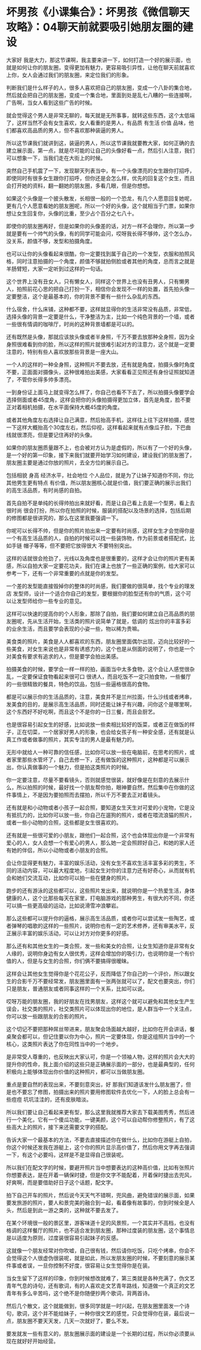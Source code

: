 # 坏男孩《小课集合》：坏男孩《微信聊天攻略》：04聊天前就要吸引她朋友圈的建设

大家好 我是大力，那这节课啊，我主要来讲一下，如何打造一个好的展示面，也就是如何让你的朋友圈，变得更加有魅力，更容易吸引异性，让他在聊天前就喜欢上你，女人会通过我们的朋友圈，来定位我们的形象。

判断我们是什么样子的人，很多人喜欢把自己的朋友圈，变成一个八卦的集合地，然后就会把自己的朋友圈，变成一个集合地，里面到处是乱七八糟的一些连接啊，广告啊，当女人看到这些广告的时候。

就会觉得这个男人是非常无聊的，每天就是无所事事，就转这些东西，这个太低端了，这样当然不会有女生喜欢，女人看重的是男人，有品质 有生活 价值 品味，他们都喜欢高品质的男人，但不喜欢那种装逼的男人。

所以这节课我们就讲到这，装逼的男人，所以这节课我就要教大家，如何正确的去建立展示面，第一点，就是尽可能的让自己的头像好看一点，然后引人注意，我们可以想象一下，当我们走在大街上的时候。

突然自己手机震了一下，发现聊天列表当中，有一个头像漂亮的女生跟你打招呼，即使同时有很多女生跟你打招呼，但你还是会怎么样，优先的回复这个女生，而且会打开她的资料，翻一翻她的朋友圈，多看几眼，但是你想想。

如果这个头像是一个披头散发，长相很一般的一个恐龙，有几个人愿意回复她呢，更有几个人愿意看她的朋友圈呢，所以一个好的头像，这个就相当于门票，如果你想让女生回复你，头像的比重，至少占个百分之七八十。

即使你的朋友圈再好，但是如果你的头像差的话，对方一样不会理你，所以第一步就是要有一个帅气的头像，有的同学可能会问，哎呀我长得不够帅，这个怎么办，没关系，颜值不够，发型和拍摄角度。

也可以让你的头像看起来很酷，你一定要找到属于自己的一个发型，衣服和拍照风格，同时注意拍摄的一个角度，颜值不够就拍侧脸或者其他的角度，总而言之就是羊肠臂短，大家一定听到过这样的一句话。

这个世界上没有丑女人，只有懒女人，同样这个世界上也没有丑男人，只有懒男人，拍照前花心思的把自己打扮一下，相信你会发现不一样的处置，首先拍头像一定要整洁，这个是最基本的，你的背景不要有一些什么杂乱的东西。

什么宿舍，什么床铺，这种都不要，这样就显得你的生活非常没有品质，非常低，选择头像的背景一定要是什么，干净整洁为主，比如一个纯色背景的一个墙，或者一些很有情调的咖啡厅，时尚的这种背景墙都是可以的。

还有既然是头像，那就应该放头像或者半身照，千万不要去放那种全身照，因为全身照很难看到你的脸，所以这样的照片就很难引起对方的注意力，这个就是一定要注意的，特别有些人喜欢放那些背景是一座大山。

一个人的这样的一种全身照，这种照片不要去放，还有就是角度，拍摄头像时角度不要，正面面对摄像头，这种很难拍出美感，大家看看正见照还有身份证照就知道了，不管你长得多帅多漂亮。

一到身份证上面马上就变得怎么样了，你自己也看不下去了，所以拍摄头像要学会选择侧面或者45度角，这样会把你的头像拍摄得更加立体，首先是角度，脸不要正对着相机拍摄，在水平面保持大概45度的角度。

或者其他角度左右选择让自己满意，然后抬高手机，这样往上往下这样拍摄，感觉一下这样大概抬高个30度左右，然后仰视，这样看起来就有点像瓜子脸，下巴曲线就很漂亮，但是要记住再好的头像。

如果你的朋友圈质量跟不上，也会被对方认为是虚假的，所以有了一个好的头像，是一个好的第一印象，接下来我们就要开始学习如何建设，建设我们的朋友圈了，朋友圈主要是通过你放的照片，去全方位的展示自己。

包括相貌 身高 经济水平，社会地位 个人品位，就是为了让妹子知道你不同，你比其他男生更有特点 有价值，所以朋友圈核心就是价值，我们要正确的展示出我们的高生活品质，有时尚感的自拍。

首先自拍不是单纯的长得帅拍出来就好看，而是让自己看上去是一个型男，看上去很时尚 很会打扮，所以你在拍照的时候，服装的搭配以及场景的选择，包括后期的修图都是很讲究的，那么在这里我要强调一下。

你呢可以长得不帅，但是你的照片拍出来一定要有时尚感，这样女生才会觉得你是一个有高生活品质的人，自拍的时候可以找一些装饰物，作为前景或者搭配式，比如手链 帽子等等，但不要把它放得很大 不要特别突出。

这样的话就很会抢劲了，光线以及角度也是很重要的，这样才会让你的照片更有美感，所以自拍大家一定要花功夫，我们在课上也放了一些正确的案例，给大家可以参考一下，还有一个非常重要的点就是你的发型。

一个差的发型能直接毁掉你的整体的时尚感，我们要做的很简单，找个专业的理发店 发型师，设计一个适合你自己的发型，要根据你的脸型还有你的气质，这个可以让发型师给你一些专业的意见。

这样可以快速的提高你的个人形象，那除了自拍，我们要如何建立自己高品质的朋友圈呢，先从生活开始，生活类的照片说简单了就是，低调的 炫出你的丰富多彩的业余生活，而且要学会表现的小姿一些，物以稀为贵嘛。

美食类的照片，美食是人人都喜欢的东西，朋友圈里面偶尔出现，迈向比较好的一些美食，对女生来说也是非常有诱惑力的，这个也是从侧面的说明了，你也是一个对美食有要求有追求的人，但是要学会拍出美感。

拍摄美食的时候，要学会一样一样的拍，画面当中太多食物，这个会让人感觉很杂乱，一定要保证食物看起来很可口 很诱人，而且吃饭不一定只拍食物，一些餐厅的一些很精致的餐具，特色的饮品，包括一些逼格很高的食物。

都是可以展示你的生活品质的，注意，美食并不是兰州拉面，什么沙线或者烤串，发美食的目的，是展示高生活品质，同时还能让妹子有兴趣，问你这个是哪里啊，这个东西好不好吃啊，而且这个不是你的一日三餐，而且会厨艺。

也是很容易引起女生的好感，比如说放一些卖相比较好的饭菜，或者正在做饭的样子，正在切菜，一个居家好男人的形象，也会给女孩子有一种安全感，还有就是认真工作或者做事的照片，其实专注的男人是最有魅力的。

无形中就给人一种可靠的信任感，比如你可以放一些在电脑前，在思考的照片，或者家里那些水管坏了，自己去修一下，还有做饭的这种照片，这种都是可以展示出，你认真做事的一个魅力，但是拍这类照片的时候。

你一定要注意，尽量不要看镜头，否则就感觉很装，就好像是在刻意的去展示什么，所以拍照的时候，最好找一个朋友帮你拍，眼神要自然，然后集中在你做的这件事情上，不是因为要拍照而去摆拍，所以千万不要去正对着镜头。

还有就是和小动物或者小孩子一起合照，要知道女生天生对可爱的小宠物，它是没有抵抗力的，比如你可以放一些，你自己在遛狗的照片，或者在喂流浪猫的照片，或者一些小动物的合照，这些都是女生很喜欢的。

还有就是一些很可爱的小朋友，跟他们一起合照，这个也会体现出你是一个非常有爱心的人，女人会想一个有爱心的男人，那么她一定会照顾好自己，和她的家人还有她的伴侣，所以小动物或者小朋友的合照。

会让你显得更有魅力，丰富的娱乐活动，没有女生不喜欢生活丰富多彩的男生，不同的活动内容，可以最大程度地，引起女生对你的注意力还有好奇心，从而就有机会和她们交流互动，比如你可以拍一些在健身的照片。

跑步的还有游泳的这些都可以，这些照片发出来，就说明你是一个热爱生活，身体健康的人，这个比那些每天在家里，打电脑游戏的那种男生，有很大的不同，你还可以搞一些更高级的运动，比如说滑雪冲浪攀岩。

那么这些都可以提升你的逼格，展示高生活品质，或者你可以尝试发一些陶艺，或者弹琴的唱歌的这样的一些照片，说明你也有一定的艺术修养，还有审美水平，反正展示丰富的娱乐活动，可以让对方对你更多的好感。

那么还有和其他女生的一类合照，发一些和美女的合照，让女生知道你是非常有女人缘的，说明你身边有女人很优秀，这样会增加你的吸引力，也说明你是一个有价值的人，但是与女生的合照，你们俩不要搞得很暧昧。

这样会让其他女生觉得你是个花花公子，反而降低了你自己的一个评价，所以跟女生的合影千万不要经常发，朋友圈里面有一张两张就可以了，配文也要突出，你们只是朋友，普通朋友或者同事这样的一个关系，比如可以说。

哎呀万能的朋友圈，我的好朋友在找男朋友，这样这个就可以避免和其他女生产生误会，社交类的照片，社交类照片可以体现出你的地位，是人群当中一个关注点，你可以放一些跟朋友的合影的照片。

这个切记不要把那种屌丝带进来，朋友聚会场面越大越好，比如你在开会讲话，餐桌聚会都可以，但记住要以你为中心，照片一定要体现，你是这组照片当中的一个核心，这类照片表达了你在同性当中的一个地步。

是非常受人尊重的，也反映出大家认可，你是一个领袖人物，这样的照片会大大的提升你的性命，我上面介绍的这些只是正确展示面的一部分，也是最典型的，任何积极向上能够体现出你价值的这种照片，都可以当做朋友圈。

重点是要自然的表现出来，不要刻意突出，好 那我们知道该发什么朋友圈了，但是也不要忘了修图，拍摄出来的照片要用修图软件去优化一下，人的脸上总会有一些痘痘 坑坑洼洼的，还有皮肤暗淡。

所以我们要让自己看起来更有型，那么这里我就推荐大家去下载美图秀秀，然后进行一个美化，它有一个傻瓜功能，一键美颜，这个可以自动帮你修整照片，有了这些高大上的照片，接下来还需要文字的搭配。

告诉大家一个最基本的方法，不要去直接描述你在做什么，比如你在游艇上自拍，你这个时候还发我在游艇上，这个你的照片显示高价值了，然后你用文字再去强调一下，有这个必要吗，这样是不是显得自己很装呢。

所以我们在配文字的时候，要避开照片当中想要表达的这种高价值，比如有张照片你想要表达，是在开着一辆保时捷，但是你文字不能配着，开着保时捷出去兜风，好爽啊，而是要借助好日子这个话题，配文字。

拍下自己开车的照片，然后说今天天气不错啊，兜风曲，避免错误的展示面，如果要发旅游的照片，要人和景完美的融合到一起，看着像有故事的，你到时候全是人头，然后是到此一游之类的，这种就不要去发了。

在某个环境很一般的景区里，游客味道十足的风景照，一个其实并不高档，也没有格调的这样餐厅的照片，也不适合发到朋友圈，那种过度装的朋友圈，这个事情总是以适度为原则，过度装很容易引起妹子的反感。

这就像一个朋友经常对你吹嘘，自己很有钱，然后请你吃饭，只吃个烤串，你会不会觉得这个人很虚伪很装呢，就是如此，所以发朋友圈的时候，不要刻意的展示某件事或者误，一旦你控制不好度，很容易让女生觉得你是在装。

当女生留下了这样的印象，你到时候想改就难了，第三类就是各种充满了，伪文艺青年气息的诗句，还有歌词，有的人喜欢走文艺青年路线，知道做一个真正的文艺青年有多么辛苦吗，这个绝不是你随便抄两个歌词，背两首诗。

然后几个散文，这个就能做到，很多同学就是一时兴起，在朋友圈里面发一个诗句，歌词，这个并不能给妹子，一种你很文艺的感觉，只会觉得你在装，最后说一点，朋友圈不要天天发，几天一次就好了，要么不发。

要发就发一些有意义的，朋友圈展示面的建设是一个长期的过程，所以你必须要从现在就好好开始经营。